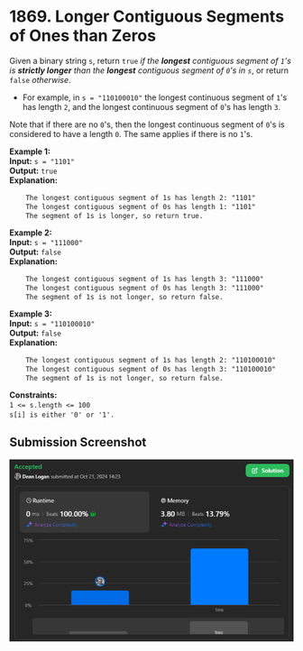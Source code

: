 # 1869. Longer Contiguous Segments of Ones than Zeros

Given a binary string `s`, return `true` *if the **longest** contiguous segment of `1`'s is **strictly longer** than the **longest** contiguous segment of `0`'s in `s`*, or return `false` *otherwise*.

- For example, in `s = "110100010"` the longest continuous segment of `1`'s has length `2`, and the longest continuous segment of `0`'s has length `3`.

Note that if there are no `0`'s, then the longest continuous segment of `0`'s is considered to have a length `0`. The same applies if there is no `1`'s.

**Example 1:**  
    **Input:** `s = "1101"`  
    **Output:** `true`  
    **Explanation:**   
```
    The longest contiguous segment of 1s has length 2: "1101"
    The longest contiguous segment of 0s has length 1: "1101"
    The segment of 1s is longer, so return true.
```  

**Example 2:**  
    **Input:** `s = "111000"`  
    **Output:** `false`  
    **Explanation:**   
```
    The longest contiguous segment of 1s has length 3: "111000"
    The longest contiguous segment of 0s has length 3: "111000"
    The segment of 1s is not longer, so return false.
```    

**Example 3:**  
    **Input:** `s = "110100010"`  
    **Output:** `false`  
    **Explanation:**   
```
    The longest contiguous segment of 1s has length 2: "110100010"
    The longest contiguous segment of 0s has length 3: "110100010"
    The segment of 1s is not longer, so return false.
```  

**Constraints:**  
    `1 <= s.length <= 100`  
    `s[i] is either '0' or '1'.`  

## Submission Screenshot  

![Image](./longer-contiguous-segments-of-ones-than-zeros.png)